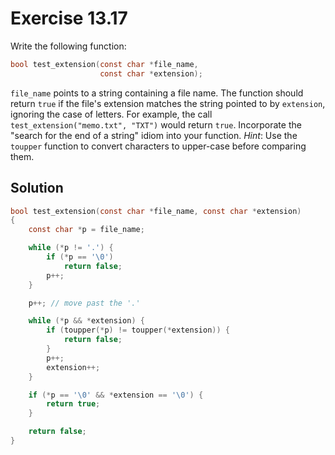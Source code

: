 # Exercise 13.17

Write the following function:

```c
bool test_extension(const char *file_name,
                    const char *extension);
```

`file_name` points to a string containing a file name. The function should return
`true` if the file's extension matches the string pointed to by `extension`, ignoring
the case of letters. For example, the call `test_extension("memo.txt", "TXT")` would
return `true`. Incorporate the "search for the end of a string" idiom into your
function. *Hint*: Use the `toupper` function to convert characters to upper-case
before comparing them.

## Solution

```c
bool test_extension(const char *file_name, const char *extension) 
{
    const char *p = file_name;

    while (*p != '.') {
        if (*p == '\0')
            return false;
        p++;
    }

    p++; // move past the '.'

    while (*p && *extension) {
        if (toupper(*p) != toupper(*extension)) {
            return false;
        }
        p++;
        extension++;
    }

    if (*p == '\0' && *extension == '\0') {
        return true;
    }

    return false;
}
```

